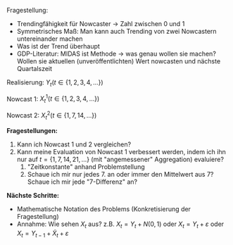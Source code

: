 Fragestellung:

- Trendingfähigkeit für Nowcaster -> Zahl zwischen 0 und 1
- Symmetrisches Maß: Man kann auch Trending von zwei Nowcastern untereinander machen
- Was ist der Trend überhaupt
- GDP-Literatur: MIDAS ist Methode -> was genau wollen sie machen? Wollen sie aktuellen (unveröffentlichten) Wert nowcasten und nächste Quartalszeit



Realisierung: $Y_t (t \in \{1, 2, 3, 4, \dots\})$

Nowcast 1: $X_t^1 (t \in \{1, 2, 3, 4, \dots\})$ 

Nowcast 2: $X^2_t (t \in \{1, 7, 14, \dots\})$



**Fragestellungen:** 

1. Kann ich Nowcast 1 und 2 vergleichen?
2. Kann meine Evaluation von Nowcast 1 verbessert werden, indem ich ihn nur auf $t = \{1, 7, 14 ,21, \dots\}$ (mit "angemessener" Aggregation) evaluiere?
   1. "Zeitkonstante" anhand Problemstellung
   2. Schaue ich mir nur jedes 7. an oder immer den Mittelwert aus 7? Schaue ich mir jede "7-Differenz" an?



**Nächste Schritte:**

- Mathematische Notation des Problems (Konkretisierung der Fragestellung)
- Annahme: Wie sehen $X_t$ aus? z.B. $X_t = Y_t + N(0, 1)$ oder $X_t = Y_t + \varepsilon$ oder $X_t = Y_{t-1} + \tilde{X}_t + \varepsilon$

